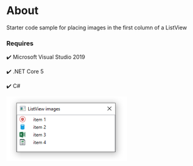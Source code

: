 ﻿# About

Starter code sample for placing images in the first column of a ListView 

### Requires

:heavy_check_mark: Microsoft Visual Studio 2019

:heavy_check_mark: .NET Core 5

:heavy_check_mark: C#

![screen](../assets/ListViewImage.png)